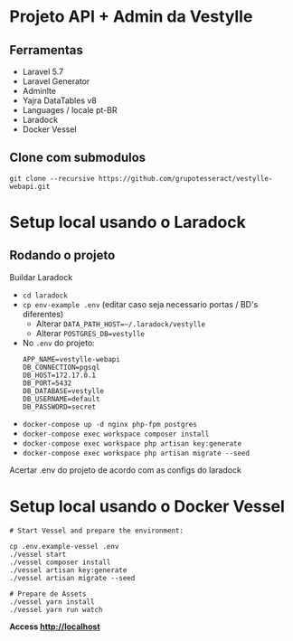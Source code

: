 # Projeto API + Admin da Vestylle

## Ferramentas

- Laravel 5.7
- Laravel Generator
- Adminlte
- Yajra DataTables v8
- Languages / locale pt-BR
- Laradock
- Docker Vessel

## Clone com submodulos

`git clone --recursive https://github.com/grupotesseract/vestylle-webapi.git`

# Setup local usando o Laradock

## Rodando o projeto

Buildar Laradock
- `cd laradock`
- `cp env-example .env` (editar caso seja necessario portas / BD's diferentes)
    - Alterar `DATA_PATH_HOST=~/.laradock/vestylle`
    - Alterar `POSTGRES_DB=vestylle`
- No `.env` do projeto:
    ```
    APP_NAME=vestylle-webapi
    DB_CONNECTION=pgsql
    DB_HOST=172.17.0.1
    DB_PORT=5432
    DB_DATABASE=vestylle
    DB_USERNAME=default
    DB_PASSWORD=secret
    ```
- `docker-compose up -d nginx php-fpm postgres`
- `docker-compose exec workspace composer install`
- `docker-compose exec workspace php artisan key:generate`
- `docker-compose exec workspace php artisan migrate --seed`

Acertar .env do projeto de acordo com as configs do laradock

# Setup local usando o Docker Vessel

```
# Start Vessel and prepare the environment:

cp .env.example-vessel .env
./vessel start
./vessel composer install
./vessel artisan key:generate
./vessel artisan migrate --seed

# Prepare de Assets
./vessel yarn install
./vessel yarn run watch
```

**Access [http://localhost](http://localhost)**
